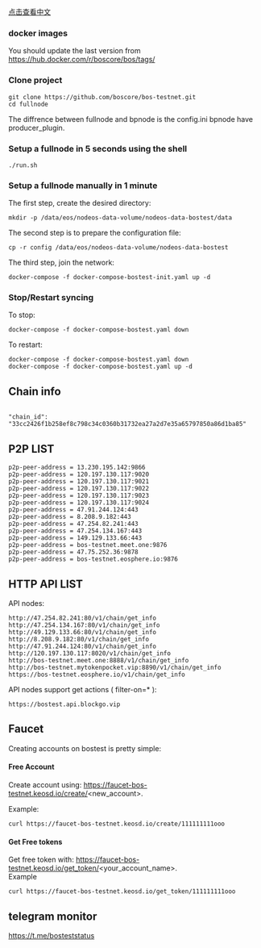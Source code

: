 
[点击查看中文](README_CN.md)

### docker images 
You should update the last version from https://hub.docker.com/r/boscore/bos/tags/

### Clone project

```
git clone https://github.com/boscore/bos-testnet.git
cd fullnode
```
The diffrence between fullnode and bpnode is the config.ini bpnode have producer_plugin.
### Setup a fullnode in 5 seconds using the shell

```
./run.sh
```

### Setup a fullnode manually in 1 minute

The first step, create the desired directory:

```
mkdir -p /data/eos/nodeos-data-volume/nodeos-data-bostest/data
```

The second step is to prepare the configuration file:

```
cp -r config /data/eos/nodeos-data-volume/nodeos-data-bostest
```

The third step, join the network:

```
docker-compose -f docker-compose-bostest-init.yaml up -d
```

### Stop/Restart syncing

To stop:

```
docker-compose -f docker-compose-bostest.yaml down
```

To restart:

```
docker-compose -f docker-compose-bostest.yaml down
docker-compose -f docker-compose-bostest.yaml up -d
```

## Chain info

```

"chain_id": "33cc2426f1b258ef8c798c34c0360b31732ea27a2d7e35a65797850a86d1ba85"

```

## P2P LIST

```
p2p-peer-address = 13.230.195.142:9866
p2p-peer-address = 120.197.130.117:9020
p2p-peer-address = 120.197.130.117:9021
p2p-peer-address = 120.197.130.117:9022
p2p-peer-address = 120.197.130.117:9023
p2p-peer-address = 120.197.130.117:9024
p2p-peer-address = 47.91.244.124:443
p2p-peer-address = 8.208.9.182:443
p2p-peer-address = 47.254.82.241:443
p2p-peer-address = 47.254.134.167:443
p2p-peer-address = 149.129.133.66:443
p2p-peer-address = bos-testnet.meet.one:9876
p2p-peer-address = 47.75.252.36:9878
p2p-peer-address = bos-testnet.eosphere.io:9876
```


## HTTP API LIST

API nodes:
```
http://47.254.82.241:80/v1/chain/get_info 
http://47.254.134.167:80/v1/chain/get_info 
http://49.129.133.66:80/v1/chain/get_info 
http://8.208.9.182:80/v1/chain/get_info 
http://47.91.244.124:80/v1/chain/get_info 
http://120.197.130.117:8020/v1/chain/get_info
http://bos-testnet.meet.one:8888/v1/chain/get_info
http://bos-testnet.mytokenpocket.vip:8890/v1/chain/get_info
https://bos-testnet.eosphere.io/v1/chain/get_info
```

API nodes support get actions ( filter-on=* ):
```
https://bostest.api.blockgo.vip
```

## Faucet

Creating accounts on bostest is pretty simple:

#### Free Account
Create account using: https://faucet-bos-testnet.keosd.io/create/<new_account>.


Example:
```
curl https://faucet-bos-testnet.keosd.io/create/111111111ooo
```


#### Get Free tokens
Get free token with: https://faucet-bos-testnet.keosd.io/get_token/<your_account_name>.  
Example
```
curl https://faucet-bos-testnet.keosd.io/get_token/111111111ooo
```


## telegram monitor 
https://t.me/bosteststatus 

